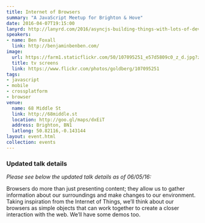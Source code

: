 ```yaml
---
title: Internet of Browsers
summary: "A JavaScript Meetup for Brighton & Hove"
date: 2016-04-07T19:15:00
lanyrd: http://lanyrd.com/2016/asyncjs-building-things-with-lots-of-devices
speakers:
- name: Ben Foxall
  link: http://benjaminbenben.com/
image:
  url: https://farm1.staticflickr.com/50/107095251_e57d5809c0_z_d.jpg?zz=1
  title: tv screens
  link: https://www.flickr.com/photos/goldberg/107095251
tags:
- javascript
- mobile
- crossplatform
- browser
venue:
  name: 68 Middle St
  link: http://68middle.st
  location: http://goo.gl/maps/dxEiT
  address: Brighton, BN1
  latlong: 50.82116,-0.143144
layout: event.html
collection: events
---
```


### Updated talk details

_Please see below the updated talk details as of 06/05/16:_

Browsers do more than just presenting content; they allow us to gather information about our surroundings and make changes to our environment. Taking inspiration from the Internet of Things, we’ll think about our browsers as simple objects that can work together to create a closer interaction with the web. We’ll have some demos too.

